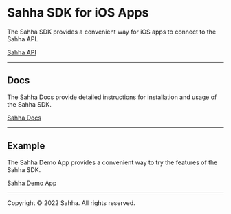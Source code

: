 # Sahha SDK for iOS Apps

The Sahha SDK provides a convenient way for iOS apps to connect to the Sahha API.

[Sahha API](https://sandbox-api.sahha.ai/api-docs/)

---

## Docs

The Sahha Docs provide detailed instructions for installation and usage of the Sahha SDK.

[Sahha Docs](https://developer.sahha.ai/docs/ios/)

---

## Example

The Sahha Demo App provides a convenient way to try the features of the Sahha SDK.

[Sahha Demo App](https://github.com/sahha-ai/sahha-demo-ios)

---

Copyright © 2022 Sahha. All rights reserved.
